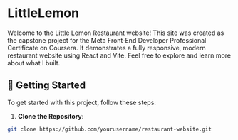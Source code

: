 # LittleLemon

Welcome to the Little Lemon Restaurant website! This site was created as the capstone project for the Meta Front‑End Developer Professional Certificate on Coursera. It demonstrates a fully responsive, modern restaurant website using React and Vite. Feel free to explore and learn more about what I built.

## 🚀 Getting Started

To get started with this project, follow these steps:

1. **Clone the Repository**:
```bash
git clone https://github.com/yourusername/restaurant-website.git
